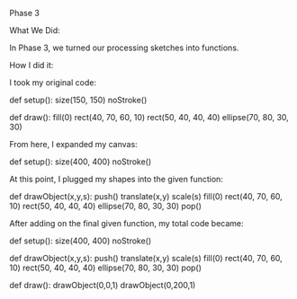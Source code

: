 Phase 3

What We Did:

In Phase 3, we turned our processing sketches into functions.

How I did it:

I took my original code:

def setup():
    size(150, 150)
    noStroke()

def draw():
    fill(0)
    rect(40, 70, 60, 10)
    rect(50, 40, 40, 40)
    ellipse(70, 80, 30, 30)

From here, I expanded my canvas:

def setup():
    size(400, 400)
    noStroke()

At this point, I plugged my shapes into the given function:

def drawObject(x,y,s):
    push()
    translate(x,y)
    scale(s)
    fill(0)
    rect(40, 70, 60, 10)
    rect(50, 40, 40, 40)
    ellipse(70, 80, 30, 30)
    pop()

After adding on the final given function, my total code became:

def setup():
    size(400, 400)
    noStroke()

def drawObject(x,y,s):
    push()
    translate(x,y)
    scale(s)
    fill(0)
    rect(40, 70, 60, 10)
    rect(50, 40, 40, 40)
    ellipse(70, 80, 30, 30)
    pop()

def draw():
    drawObject(0,0,1)
    drawObject(0,200,1)
